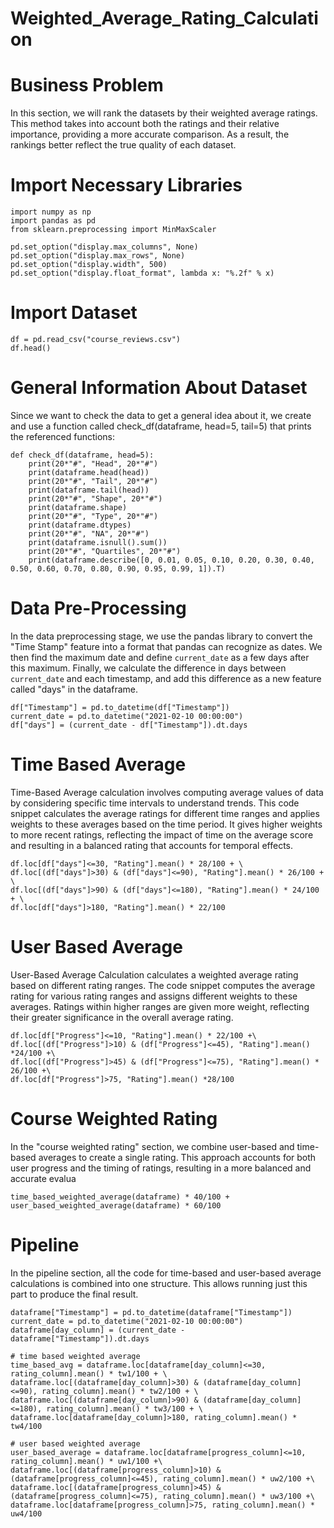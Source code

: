 # Weighted_Average_Rating_Calculation

# Business Problem

In this section, we will rank the datasets by their weighted average ratings. This method takes into account both the ratings and their relative importance, providing a more accurate comparison. As a result, the rankings better reflect the true quality of each dataset.

# Import Necessary Libraries

```
import numpy as np
import pandas as pd
from sklearn.preprocessing import MinMaxScaler

pd.set_option("display.max_columns", None)
pd.set_option("display.max_rows", None)
pd.set_option("display.width", 500)
pd.set_option("display.float_format", lambda x: "%.2f" % x)
```

# Import Dataset

```
df = pd.read_csv("course_reviews.csv")
df.head()
```

# General Information About Dataset

Since we want to check the data to get a general idea about it, we create and use a function called check_df(dataframe, head=5, tail=5) that prints the referenced functions:

```
def check_df(dataframe, head=5):
    print(20*"#", "Head", 20*"#")
    print(dataframe.head(head))
    print(20*"#", "Tail", 20*"#")
    print(dataframe.tail(head))
    print(20*"#", "Shape", 20*"#")
    print(dataframe.shape)
    print(20*"#", "Type", 20*"#")
    print(dataframe.dtypes)
    print(20*"#", "NA", 20*"#")
    print(dataframe.isnull().sum())
    print(20*"#", "Quartiles", 20*"#")
    print(dataframe.describe([0, 0.01, 0.05, 0.10, 0.20, 0.30, 0.40, 0.50, 0.60, 0.70, 0.80, 0.90, 0.95, 0.99, 1]).T)
```

# Data Pre-Processing

In the data preprocessing stage, we use the pandas library to convert the "Time Stamp" feature into a format that pandas can recognize as dates. We then find the maximum date and define `current_date` as a few days after this maximum. Finally, we calculate the difference in days between `current_date` and each timestamp, and add this difference as a new feature called "days" in the dataframe.

```
df["Timestamp"] = pd.to_datetime(df["Timestamp"])
current_date = pd.to_datetime("2021-02-10 00:00:00")
df["days"] = (current_date - df["Timestamp"]).dt.days
```

# Time Based Average

Time-Based Average calculation involves computing average values of data by considering specific time intervals to understand trends. This code snippet calculates the average ratings for different time ranges and applies weights to these averages based on the time period. It gives higher weights to more recent ratings, reflecting the impact of time on the average score and resulting in a balanced rating that accounts for temporal effects.

```
df.loc[df["days"]<=30, "Rating"].mean() * 28/100 + \
df.loc[(df["days"]>30) & (df["days"]<=90), "Rating"].mean() * 26/100 + \
df.loc[(df["days"]>90) & (df["days"]<=180), "Rating"].mean() * 24/100 + \
df.loc[df["days"]>180, "Rating"].mean() * 22/100
```

# User Based Average

User-Based Average Calculation calculates a weighted average rating based on different rating ranges. The code snippet computes the average rating for various rating ranges and assigns different weights to these averages. Ratings within higher ranges are given more weight, reflecting their greater significance in the overall average rating.

```
df.loc[df["Progress"]<=10, "Rating"].mean() * 22/100 +\
df.loc[(df["Progress"]>10) & (df["Progress"]<=45), "Rating"].mean() *24/100 +\
df.loc[(df["Progress"]>45) & (df["Progress"]<=75), "Rating"].mean() * 26/100 +\
df.loc[df["Progress"]>75, "Rating"].mean() *28/100
```

# Course Weighted Rating

In the "course weighted rating" section, we combine user-based and time-based averages to create a single rating. This approach accounts for both user progress and the timing of ratings, resulting in a more balanced and accurate evalua

`time_based_weighted_average(dataframe) * 40/100 + user_based_weighted_average(dataframe) * 60/100`

# Pipeline

In the pipeline section, all the code for time-based and user-based average calculations is combined into one structure. This allows running just this part to produce the final result.

```
dataframe["Timestamp"] = pd.to_datetime(dataframe["Timestamp"])
current_date = pd.to_datetime("2021-02-10 00:00:00")
dataframe[day_column] = (current_date - dataframe["Timestamp"]).dt.days

# time based weighted average
time_based_avg = dataframe.loc[dataframe[day_column]<=30, rating_column].mean() * tw1/100 + \
dataframe.loc[(dataframe[day_column]>30) & (dataframe[day_column]<=90), rating_column].mean() * tw2/100 + \
dataframe.loc[(dataframe[day_column]>90) & (dataframe[day_column]<=180), rating_column].mean() * tw3/100 + \
dataframe.loc[dataframe[day_column]>180, rating_column].mean() * tw4/100

# user based weighted average
user_based_average = dataframe.loc[dataframe[progress_column]<=10, rating_column].mean() * uw1/100 +\
dataframe.loc[(dataframe[progress_column]>10) & (dataframe[progress_column]<=45), rating_column].mean() * uw2/100 +\
dataframe.loc[(dataframe[progress_column]>45) & (dataframe[progress_column]<=75), rating_column].mean() * uw3/100 +\
dataframe.loc[dataframe[progress_column]>75, rating_column].mean() * uw4/100
```
